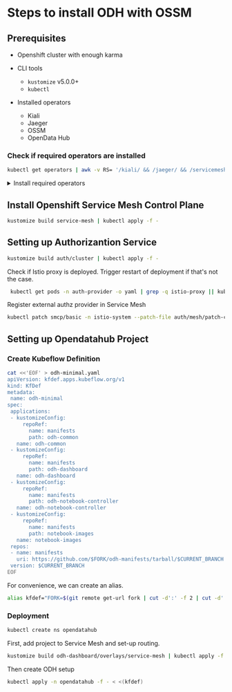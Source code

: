 # Steps to install ODH with OSSM

## Prerequisites

* Openshift cluster with enough karma
* CLI tools
  * `kustomize` v5.0.0+
  * `kubectl`

* Installed operators
  * Kiali
  * Jaeger
  * OSSM
  * OpenData Hub
  
### Check if required operators are installed

```sh
kubectl get operators | awk -v RS= '/kiali/ && /jaeger/ && /servicemesh/ && /opendatahub/ {exit 0} {exit 1}' || echo "Please install all required operators."
```

<details>
  <summary>
    Install required operators
  </summary>

  ```sh
  createSubscription() {
    local name=$1
    local source=${2:-"redhat-operators"}
    local channel=${3:-"stable"}

    echo  "Create Subscription resource for $name"
    eval "kubectl apply -f - <<EOF
  apiVersion: operators.coreos.com/v1alpha1
  kind: Subscription
  metadata:
    name: $name
    namespace: openshift-operators
  spec:
    channel: $channel
    installPlanApproval: Automatic
    name: $name
    source: $source
    sourceNamespace: openshift-marketplace
  EOF"    
  }

  createSubscription "kiali-ossm"
  createSubscription "jaeger-product"
  createSubscription "servicemeshoperator"
  createSubscription "opendatahub-operator" "community-operators"
  ```

</details>

## Install Openshift Service Mesh Control Plane

```sh
kustomize build service-mesh | kubectl apply -f -
```

## Setting up Authorizantion Service

```sh
kustomize build auth/cluster | kubectl apply -f -
```

Check if Istio proxy is deployed. Trigger restart of deployment if that's not the case.

```sh
 kubectl get pods -n auth-provider -o yaml | grep -q istio-proxy || kubectl rollout restart deployment --selector=app=auth-service -n auth-provider  
```

Register external authz provider in Service Mesh

```sh
kubectl patch smcp/basic -n istio-system --patch-file auth/mesh/patch-control-plane-external-provider.yaml --type=merge
```

## Setting up Opendatahub Project

### Create Kubeflow Definition

```sh
cat <<'EOF' > odh-minimal.yaml
apiVersion: kfdef.apps.kubeflow.org/v1
kind: KfDef
metadata:
 name: odh-minimal
spec:
 applications:
 - kustomizeConfig:
     repoRef:
       name: manifests
       path: odh-common
   name: odh-common
 - kustomizeConfig:
     repoRef:
       name: manifests
       path: odh-dashboard
   name: odh-dashboard
 - kustomizeConfig:
     repoRef:
       name: manifests
       path: odh-notebook-controller
   name: odh-notebook-controller
 - kustomizeConfig:
     repoRef:
       name: manifests
       path: notebook-images
   name: notebook-images
 repos:
 - name: manifests
   uri: https://github.com/$FORK/odh-manifests/tarball/$CURRENT_BRANCH
 version: $CURRENT_BRANCH
EOF
```

For convenience, we can create an alias.

```sh
alias kfdef="FORK=$(git remote get-url fork | cut -d':' -f 2 | cut -d'.' -f 1 | uniq | tail -n 1 | cut -d'/' -f 1) CURRENT_BRANCH=$(git symbolic-ref --short HEAD) envsubst < odh-minimal.yaml"
```

### Deployment

```sh
kubectl create ns opendatahub
```

First, add project to Service Mesh and set-up routing.

```sh
kustomize build odh-dashboard/overlays/service-mesh | kubectl apply -f -
```

Then create ODH setup

```sh
kubectl apply -n opendatahub -f - < <(kfdef)  
```
